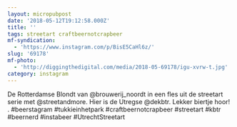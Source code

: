 ```yaml
---
layout: micropubpost
date: '2018-05-12T19:12:58.000Z'
title: ''
tags: streetart craftbeernotcrapbeer
mf-syndication:
  - 'https://www.instagram.com/p/BisE5CaHl6z/'
slug: '69178'
mf-photo:
  - 'http://diggingthedigital.com/media/2018-05-69178/igu-xvrw-t.jpg'
category: instagram
---
```

De Rotterdamse Blondt van @brouwerij_noordt in een fles uit de streetart serie met @streetandmore. Hier is de Utregse @dekbtr. Lekker biertje hoor!
.
#beerstagram #tukkieinhetpark #craftbeernotcrapbeer #streetart #kbtr #beernerd #instabeer #UtrechtStreetart
